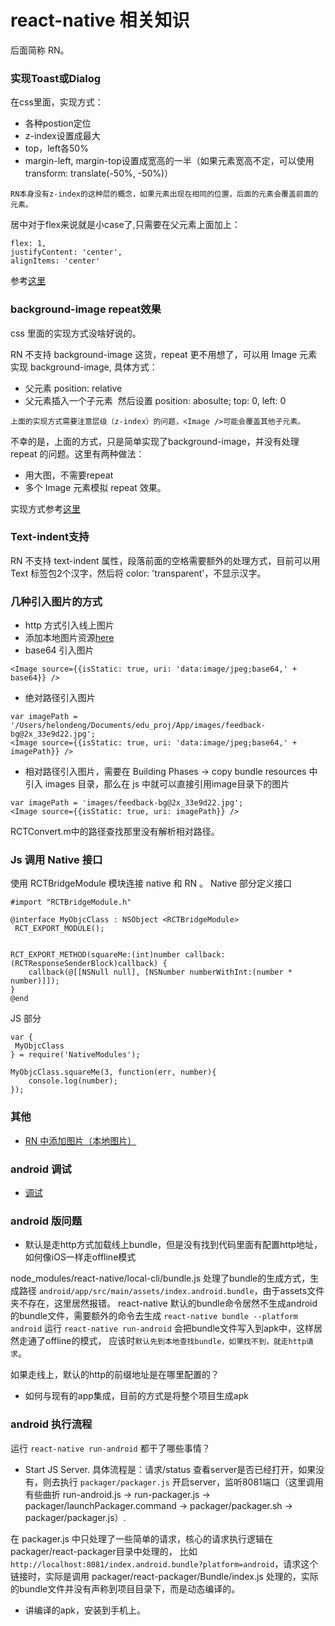 # react-native 相关知识
后面简称 RN。

### 实现Toast或Dialog
在css里面，实现方式：
+ 各种postion定位
+ z-index设置成最大
+ top，left各50%
+ margin-left, margin-top设置成宽高的一半（如果元素宽高不定，可以使用transform: translate(-50%, -50%)）

`RN本身没有z-index的这种层的概念，如果元素出现在相同的位置，后面的元素会覆盖前面的元素。`

居中对于flex来说就是小case了,只需要在父元素上面加上：
```
flex: 1,
justifyContent: 'center',
alignItems: 'center'
```

 参考[这里](https://github.com/haledeng/react-native-knowledge/tree/master/src/Toast)

### background-image repeat效果
css 里面的实现方式没啥好说的。

RN 不支持 background-image 这货，repeat 更不用想了，可以用 Image 元素实现 background-image, 具体方式：
+ 父元素 position: relative
+ 父元素插入一个子元素 <Image /> 然后设置 position: abosulte; top: 0, left: 0

`上面的实现方式需要注意层级（z-index）的问题，<Image />可能会覆盖其他子元素。`

不幸的是，上面的方式，只是简单实现了background-image，并没有处理 repeat 的问题。这里有两种做法：
+ 用大图，不需要repeat
+ 多个 Image 元素模拟 repeat 效果。

实现方式参考[这里](https://github.com/haledeng/react-native-knowledge/tree/master/src/Background-image-repeat)

### Text-indent支持
RN 不支持 text-indent 属性，段落前面的空格需要额外的处理方式，目前可以用 Text 标签包2个汉字，然后将
color: 'transparent'，不显示汉字。

### 几种引入图片的方式
+ http 方式引入线上图片
+ 添加本地图片资源[here](https://github.com/haledeng/react-native-knowledge/blob/master/docs/addLocalImages.md)
+ base64 引入图片
```
<Image source={{isStatic: true, uri: 'data:image/jpeg;base64,' + base64}} />

```
+ 绝对路径引入图片
```
var imagePath = '/Users/helondeng/Documents/edu_proj/App/images/feedback-bg@2x_33e9d22.jpg';
<Image source={{isStatic: true, uri: 'data:image/jpeg;base64,' + imagePath}} />
```
+ 相对路径引入图片，需要在 Building Phases -> copy bundle resources 中引入 images 目录，那么在 js 中就可以直接引用image目录下的图片
```
var imagePath = 'images/feedback-bg@2x_33e9d22.jpg';
<Image source={{isStatic: true, uri: imagePath}} />
```
RCTConvert.m中的路径查找那里没有解析相对路径。


### Js 调用 Native 接口
使用 RCTBridgeModule 模块连接 native 和 RN 。
Native 部分定义接口
```
#import "RCTBridgeModule.h"
 
@interface MyObjcClass : NSObject <RCTBridgeModule>
 RCT_EXPORT_MODULE();
 
 
RCT_EXPORT_METHOD(squareMe:(int)number callback:(RCTResponseSenderBlock)callback) {
    callback(@[[NSNull null], [NSNumber numberWithInt:(number * number)]]);
}
@end
```

JS 部分
```
var {
 MyObjcClass
} = require('NativeModules');

MyObjcClass.squareMe(3, function(err, number){
    console.log(number);
});
```

### 其他
+ [RN 中添加图片（本地图片）](https://github.com/haledeng/react-native-knowledge/blob/master/docs/addLocalImages.md)

### android 调试
+ [调试](https://github.com/haledeng/react-native-knowledge/blob/master/docs/android%20debug.md)

### android 版问题
+ 默认是走http方式加载线上bundle，但是没有找到代码里面有配置http地址，如何像iOS一样走offline模式
 
node_modules/react-native/local-cli/bundle.js 处理了bundle的生成方式，生成路径 `android/app/src/main/assets/index.android.bundle`，由于assets文件夹不存在，这里居然报错。
 react-native 默认的bundle命令居然不生成android的bundle文件，需要额外的命令去生成
 `react-native bundle --platform android`
运行 `react-native run-android` 会把bundle文件写入到apk中，这样居然走通了offline的模式，
应该时`默认先到本地查找bundle，如果找不到，就走http请求`。

如果走线上，默认的http的前缀地址是在哪里配置的？

+ 如何与现有的app集成，目前的方式是将整个项目生成apk


### android 执行流程
运行 `react-native run-android` 都干了哪些事情？
+ Start  JS  Server. 具体流程是：请求/status 查看server是否已经打开，如果没有，则去执行 `packager/packager.js`
开启server，监听8081端口（这里调用有些曲折 run-android.js -> run-packager.js -> packager/launchPackager.command -> packager/packager.sh -> packager/packager.js）.

在 packager.js 中只处理了一些简单的请求，核心的请求执行逻辑在 packager/react-packager目录中处理的，
比如 `http://localhost:8081/index.android.bundle?platform=android`，请求这个链接时，实际是调用 packager/react-packager/Bundle/index.js 处理的，实际的bundle文件并没有声称到项目目录下，而是动态编译的。

+ 讲编译的apk，安装到手机上。
